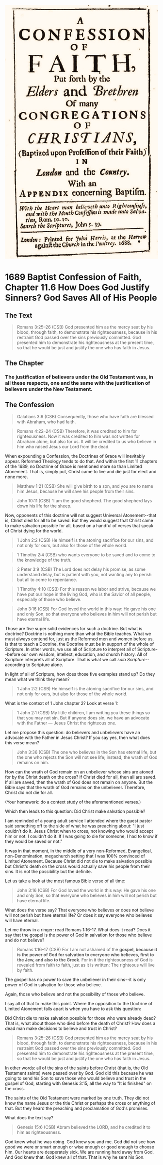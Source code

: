 <img class="intro-right" src="art-1689.png">

# 1689 Baptist Confession of Faith, Chapter 11.6 How Does God Justify Sinners? God Saves All of His People

## The Text

>Romans 3:25–26 (CSB) God presented him as the mercy seat by his blood, through faith, to demonstrate his righteousness, because in his restraint God passed over the sins previously committed. God presented him to demonstrate his righteousness at the present time, so that he would be just and justify the one who has faith in Jesus.

## The Chapter

### The justification of believers under the Old Testament was, in all these respects, one and the same with the justification of believers under the New Testament.

## The Confession

>Galatians 3:9 (CSB) Consequently, those who have faith are blessed with Abraham, who had faith.

>Romans 4:22–24 (CSB) Therefore, it was credited to him for righteousness. Now it was credited to him was not written for Abraham alone, but also for us. It will be credited to us who believe in him who raised Jesus our Lord from the dead.

When expounding a Confession, the Doctrines of Grace will inevitably appear. Reformed Theology tends to do that. And within the first 11 chapters of the 1689, no Doctrine of Grace is mentioned more so than Limited Atonement. That is, simply put, Christ came to live and die just for elect and none more.

>Matthew 1:21 (CSB) She will give birth to a son, and you are to name him Jesus, because he will save his people from their sins.

>John 10:11 (CSB) “I am the good shepherd. The good shepherd lays down his life for the sheep.

Now, opponents of this doctrine will not suggest Universal Atonement--that is, Christ died for all to be saved. But they would suggest that Christ came to make salvation possible for all, based on a handful of verses that speak of Christ dying for the world.

>1 John 2:2 (CSB) He himself is the atoning sacrifice for our sins, and not only for ours, but also for those of the whole world.

>1 Timothy 2:4 (CSB) who wants everyone to be saved and to come to the knowledge of the truth.

>2 Peter 3:9 (CSB) The Lord does not delay his promise, as some understand delay, but is patient with you, not wanting any to perish but all to come to repentance.

>1 Timothy 4:10 (CSB) For this reason we labor and strive, because we have put our hope in the living God, who is the Savior of all people, especially of those who believe.

>John 3:16 (CSB) For God loved the world in this way: He gave his one and only Son, so that everyone who believes in him will not perish but have eternal life.

Those are five super solid evidences for such a doctrine. But what is doctrine? Doctrine is nothing more than what the Bible teaches. What we must always contend for, just as the Reformed men and women before us, is that to teach a Doctrine, the Doctrine must be in support of the whole of Scripture. In other words, we use all of Scripture to interpret all of Scripture--before our own wisdom, intellect, education, and church history. All of Scripture interprets all of Scripture. That is what we call *sola Scripture*--according to Scripture alone.

In light of all of Scripture, how does those five examples stand up? Do they mean what we think they mean?

>1 John 2:2 (CSB) He himself is the atoning sacrifice for our sins, and not only for ours, but also for those of the whole world.

What is the context of 1 John chapter 2? Look at verse 1:

>1 John 2:1 (CSB) My little children, I am writing you these things so that you may not sin. But if anyone does sin, we have an advocate with the Father — Jesus Christ the righteous one.

Let me propose this question: do believers and unbelievers have an advocate with the Father in Jesus Christ? If you say yes, then what does this verse mean?

>John 3:36 (CSB) The one who believes in the Son has eternal life, but the one who rejects the Son will not see life; instead, the wrath of God remains on him.

How can the wrath of God remain on an unbeliever whose sins are atoned for by the Christ death on the cross? If Christ died for all, then all are saved. If all are saved, then the wrath of God does not remain on anyone. But the Bible says that the wrath of God remains on the unbeliever. Therefore, Christ did not die for all.

(Your homework: do a context study of the aforementioned verses.)

Which then leads to this question: Did Christ make salvation possible?

I am reminded of a young adult service I attended where the guest pastor said something off to the side of what he was preaching about: "I just couldn't do it. Jesus Christ when to cross, not knowing who would accept him or not. I couldn't do it. If I was going to die for someone, I had to know if they would be saved or not."

It was in that moment, in the middle of a very non-Reformed, Evangelical, non-Denomination, megachurch setting that I was 100% convinced of Limited Atonement. Because Christ did not die to make salvation possible but Christ's death on the cross would actually save his people from their sins. It is not the possibility but the definite.

Let us take a look at the most famous Bible verse of all time:

>John 3:16 (CSB) For God loved the world in this way: He gave his one and only Son, so that everyone who believes in him will not perish but have eternal life.

What does the verse say? That everyone who believes or does not believe will not perish but have eternal life? Or does it say everyone who believes will have eternal.

Let me throw in a ringer: read Romans 1:16-17. What does it read? Does it say that the gospel is the power of God in salvation for those who believe and do not believe?

>Romans 1:16–17 (CSB) For I am not ashamed of the **gospel, because it is the power of God for salvation to everyone who believes, first to the Jew, and also to the Greek**. For in it the righteousness of God is revealed from faith to faith, just as it is written: The righteous will live by faith.

The gospel has no power to save the unbeliever in their sins--it is only power of God in salvation for those who believe.

Again, those who believe and not the possibility of those who believe.

I say all of that to make this point. Where the opposition to the Doctrine of Limited Atonement falls apart is when you have to ask this question:

Did Christ die to make salvation possible for those who were already dead? That is, what about those who died before the death of Christ? How does a dead man make decisions to believe and trust in Christ?

>Romans 3:25–26 (CSB) God presented him as the mercy seat by his blood, through faith, to demonstrate his righteousness, because in his restraint God passed over the sins previously committed. God presented him to demonstrate his righteousness at the present time, so that he would be just and justify the one who has faith in Jesus.

In other words: all of the sins of the saints before Christ (that is, the Old Testament saints) were passed over by God. God did this because he was going to send his Son to save those who would believe and trust in the gospel of God, starting with Genesis 3:15, all the way to "It is finished" on the cross.

The saints of the Old Testament were marked by one truth. They did not know the name Jesus or the title Christ or perhaps the cross or anything of that. But they heard the preaching and proclamation of God's promises. 

What does the text say?

>Genesis 15:6 (CSB) Abram believed the LORD, and he credited it to him as righteousness.

God knew what he was doing. God knew you and me. God did not see how good we were or smart enough or wise enough or good enough to choose him. Our hearts are desperately sick. We are running hard away from God. And God knew that. God knew all of that. That is why he sent his Son.
